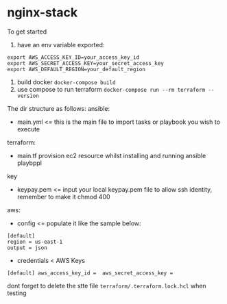 # nginx-stack

To get started
1. have an env variable exported:
```
export AWS_ACCESS_KEY_ID=your_access_key_id
export AWS_SECRET_ACCESS_KEY=your_secret_access_key
export AWS_DEFAULT_REGION=your_default_region
```
1. build docker `docker-compose build`
2. use compose to run terraform
`docker-compose run --rm terraform --version`

The dir structure as follows:
ansible:
- main.yml   <= this is the main file to import tasks or playbook you wish to execute

terraform:
- main.tf provision ec2 resource whilst installing and running ansible playbppl

key
- keypay.pem   <= input your local keypay.pem file to allow ssh identity, remember to make it chmod 400

aws:
- config   <= populate it like the sample below:

````
[default]
region = us-east-1
output = json
````
- credentials    < AWS Keys

``
[default]
aws_access_key_id = 
aws_secret_access_key = 
``

dont forget to delete the stte file `terraform/.terraform.lock.hcl` when testing

